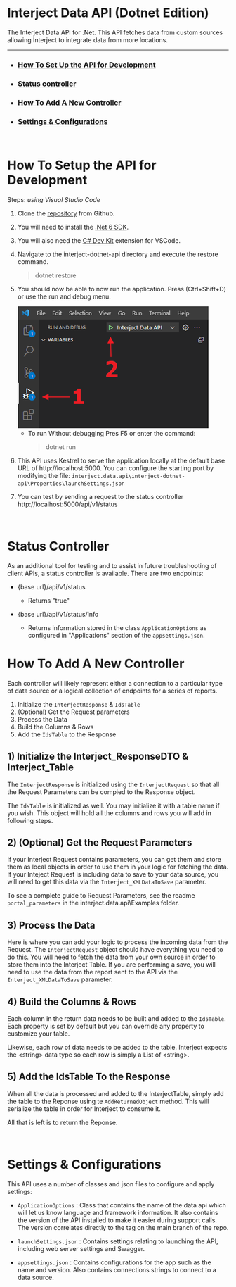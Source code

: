# Interject Data API (Dotnet Edition)

The Interject Data API for .Net. This API fetches data from custom sources allowing Interject to integrate data from more locations.

---

- ### **[How To Set Up the API for Development](#setup-for-dev)**
- ### **[Status controller](#status-controller)**
- ### **[How To Add A New Controller](#new-controller)**
- ### **[Settings & Configurations](#app-settings)**

<br>

# <a name="setup-for-dev">How To Setup the API for Development</a>

Steps: _using Visual Studio Code_

1. Clone the [repository](https://github.com/GoInterject/ids-dotnet-api) from Github.
2. You will need to install the [.Net 6 SDK](https://dotnet.microsoft.com/en-us/download/dotnet/6.0).
3. You will also need the [C# Dev Kit](https://code.visualstudio.com/docs/languages/csharp) extension for VSCode.
4. Navigate to the interject-dotnet-api directory and execute the restore command.
   > dotnet restore
5. You should now be able to now run the application. Press (Ctrl+Shift+D) or use the run and debug menu.

   <img src="./ReadmeSrc/VSCodeDebug.png">

   - To run Without debugging Pres F5 or enter the command:
     > dotnet run

6. This API uses Kestrel to serve the application locally at the default base URL of http://localhost:5000. You can configure the starting port by modifying the file: `interject.data.api\interject-dotnet-api\Properties\launchSettings.json`

7. You can test by sending a request to the status controller http://localhost:5000/api/v1/status

<br>

# <a name="status-controller">Status Controller</a>

As an additional tool for testing and to assist in future troubleshooting of client APIs, a status controller is available. There are two endpoints:

- {base url}/api/v1/status 

   - Returns "true"

- {base url}/api/v1/status/info
   - Returns information stored in the class `ApplicationOptions` as configured in "Applications" section of the `appsettings.json`.

# <a name="new-controller">How To Add A New Controller</a>

Each controller will likely represent either a connection to a particular type of data source or a logical collection of endpoints for a series of reports. 

1. Initialize the `InterjectResponse` & `IdsTable`
2. (Optional) Get the Request parameters
3. Process the Data
4. Build the Columns & Rows
5. Add the `IdsTable` to the Response

## 1) Initialize the Interject_ResponseDTO & Interject_Table

The `InterjectResponse` is initialized using the `InterjectRequest` so that all the Request Parameters can be compied to the Response object.

The `IdsTable` is initialized as well. You may initialize it with a table name if you wish. This object will hold all the columns and rows you will add in following steps.

## 2) (Optional) Get the Request Parameters

If your Interject Request contains parameters, you can get them and store them as local objects in order to use them in your logic for fetching the data. If your Inteject Request is including data to save to your data source, you will need to get this data via the `Interject_XMLDataToSave` parameter.

To see a complete guide to Request Parameters, see the readme `portal_parameters` in the interject.data.api\Examples folder.

## 3) Process the Data

Here is where you can add your logic to process the incoming data from the Request. The `InterjectRequest` object should have everything you need to do this. You will need to fetch the data from your own source in order to store them into the Interject Table. If you are performing a save, you will need to use the data from the report sent to the API via the `Interject_XMLDataToSave` parameter.

## 4) Build the Columns & Rows

Each column in the return data needs to be built and added to the `IdsTable`. Each property is set by default but you can override any property to customize your table.

Likewise, each row of data needs to be added to the table. Interject expects the &lt;string&gt; data type so each row is simply a List of &lt;string&gt;.

## 5) Add the IdsTable To the Response

When all the data is processed and added to the InterjectTable, simply add the table to the Reponse using te `AddReturnedObject` method. This will serialize the table in order for Interject to consume it.

All that is left is to return the Reponse.

<br>

# <a name="app-settings">Settings & Configurations</a>

This API uses a number of classes and json files to configure and apply settings:

- `ApplicationOptions` : Class that contains the name of the data api which will let us know language and framework information. It also contains the version of the API installed to make it easier during support calls. The version correlates directly to the tag on the main branch of the repo.

- `launchSettings.json` : Contains settings relating to launching the API, including web server settings and Swagger.

- `appsettings.json` : Contains configurations for the app such as the name and version. Also contains connections strings to connect to a data source. 